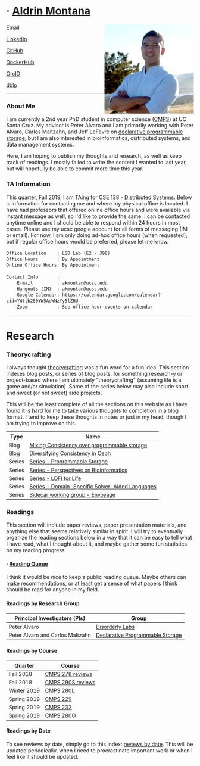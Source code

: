 # &middot; [Aldrin Montana](profile)

<img src='assets/img/aldrin.png' width='240px' align='right'/>
    
[Email](mailto:DrinMontana@acm.org)

[LinkedIn](https://linkedin.com/in/drinmontana)

[GitHub](https://github.com/drin)

[DockerHub](https://hub.docker.com/u/octalene)

[OrcID](https://orcid.org/0000-0003-2073-4813)

[dblp](https://dblp.org/pers/hd/m/Montana:Aldrin)

---

### About Me

I am currently a 2nd year PhD student in computer science ([CMPS][ucsc-phd-reqs]) at UC Santa Cruz.
My advisor is Peter Alvaro and I am primarily working with Peter Alvaro, Carlos Maltzahn, and
Jeff LeFevre on [declarative programmable storage][project-programmability], but I am also interested
in bioinformatics, distributed systems, and data management systems.

Here, I am hoping to publish my thoughts and research, as well as keep track of readings. I mostly
failed to write the content I wanted to last year, but will hopefully be able to commit more
time this year.


### TA Information

This quarter, Fall 2019, I am TAing for [CSE 138 - Distributed Systems][ucsc-cse138]. Below is
information for contacting me and where my physical office is located. I have had professors that
offered online office hours and were available via instant message as well, so I'd like to provide
the same. I can be contacted anytime online and I should be able to respond within 24 hours in
most cases. Please use my ucsc google account for all forms of messaging (IM or email). For now,
I am only doing ad-hoc office hours (when requested), but if regular office hours would be preferred,
please let me know.

    Office Location    : LSD Lab (E2 - 398)
    Office Hours       : By Appointment
    Online Office Hours: By Appointment
    
    Contact Info       :
        E-mail         : akmontan@ucsc.edu
        Hangouts (IM)  : akmontan@ucsc.edu
        Google Calendar: https://calendar.google.com/calendar?cid=YWttb250YW5AdWNzYy5lZHU
        Zoom           : See office hour events on calendar

---

# Research

### Theorycrafting

I always thought [theorycrafting](https://en.wikipedia.org/wiki/Theorycraft) was a fun word for a fun idea.
This section indexes blog posts, or series of blog posts, for something research-y or project-based where I
am ultimately "theorycrafting" (assuming life is a game and/or simulation). Some of the series below may also
include short and sweet (or not sweet) side projects.

This will be the least complete of all the sections on this website as I have found it is hard for me to take
various thoughts to completion in a blog format. I tend to keep these thoughts in notes or just in my head,
though I am trying to improve on this.

| Type   | Name                                                                                              |
| ------ | ------------------------------------------------------------------------------------------------- |
| Blog   | [Mixing Consistency over programmable storage](blog/programmable-storage/mixing-consistency.md)   |
| Blog   | [Diversifying Consistency in Ceph](blog/programmable-storage/diversifying-consistency-in-ceph.md) |
| Series | [Series - Programmable Storage][programmable-storage]                                             |
| Series | [Series - Perspectives on Bioinformatics][bioinformatics]                                         |
| Series | [Series - LDFI for Life][ldfi-for-life]                                                            |
| Series | [Series - Domain-Specific Solver-Aided Languages][dsal]                                            |
| Series | [Sidecar working group - Envoyage][envoyage]                                                      |


### Readings

This section will include paper reviews, paper presentation materials, and anything else that seems
relatively similar in spirit. I will try to eventually organize the reading sections below in a way
that it can be easy to tell what I have read, what I thought about it, and maybe gather some fun
statistics on my reading progress.


#### &middot; [Reading Queue](readings/reading-queue.md)
I think it would be nice to keep a public reading queue. Maybe others can make recommendations, or at least
get a sense of what papers I think should be read for anyone in my field.


#### Readings by Research Group

| Principal Investigators (PIs)    | Group                                               |
| -------------------------------- | --------------------------------------------------- |
| Peter Alvaro                     | [Disorderly Labs][group-disorderly]                 |
| Peter Alvaro and Carlos Maltzahn | [Declarative Programmable Storage][group-declstore] |


#### Readings by Course

| Quarter     | Course                               |
| ----------- | ------------------------------------ |
| Fall 2018   | [CMPS 278 reviews][course-cmps278]   |
| Fall 2018   | [CMPS 290S reviews][course-cmps290s] |
| Winter 2019 | [CMPS 280L][seminar-cmps280l]        |
| Spring 2019 | [CMPS 229][course-cmps229]           |
| Spring 2019 | [CMPS 232][course-cmps232]           |
| Spring 2019 | [CMPS 280O][seminar-cmps280o]        |

#### Readings by Date

To see reviews by date, simply go to this index: [reviews by date][reading-by-date]. This
will be updated periodically, when I need to procrastinate important work or when I feel
like it should be updated.


<!-- misc links -->
[mdbook]:                  https://rust-lang-nursery.github.io/mdBook/

[ucsc-phd-reqs]:           https://www.soe.ucsc.edu/departments/computer-science-and-engineering/graduate/degree-requirements-cmps#phd

[ucsc-cse138]:             https://github.com/palvaro/CSE138-Fall19

<!-- exploration links -->
[programmable-storage]:    blog/programmable-storage
[ldfi-for-life]:            blog/ldfi-for-life
[bioinformatics]:          blog/perspectives-on-bioinformatics
[dsal]:                    blog/domain-specific-solver-aided-languages
[envoyage]:                https://disorderlylabs.github.io/envoyage

<!-- navigational links -->
[reading-by-date]:         readings/by-date

[course-cmps278]:          readings/by-course/cmps278
[course-cmps290s]:         readings/by-course/cmps290s
[course-cmps232]:          readings/by-course/cmps232
[course-cmps229]:          readings/by-course/cmps229

[seminar-cmps280o]:        https://kohdmonkey.github.io/apl.spring19/
[seminar-cmps280l]:        readings/by-course/cmps280L

[group-disorderly]:        readings/by-group/disorderly
[group-declstore]:         readings/by-group/declarative-programmable-storage

[resource-ucsc-calendar]:  https://calendar.google.com/calendar?cid=YWttb250YW5AdWNzYy5lZHU

[project-programmability]: http://programmability.us/
